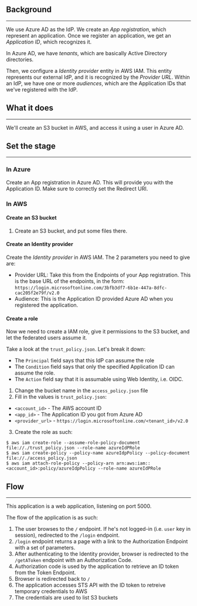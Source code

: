 
## Background
---
We use Azure AD as the IdP. We create an _App registration_, which represent an application.
Once we register an application, we get an _Application ID_, which recognizes it.

In Azure AD, we have _tenants_, which are basically Active Directory directories.

Then, we configure a _Identity provider_ entity in AWS IAM. This entity represents our external IdP, and it is recognized
by the _Provider URL_. Within an IdP, we have one or more _audiences_, which are the Application IDs that we've registered
with the IdP.

## What it does
---
We'll create an S3 bucket in AWS, and access it using a user in Azure AD.

## Set the stage
---
### In Azure
Create an App registration in Azure AD. This will provide you with the Application ID.
Make sure to correctly set the Redirect URI.

### In AWS

#### Create an S3 bucket
1. Create an S3 bucket, and put some files there.

#### Create an Identity provider
Create the _Identity provider_ in AWS IAM. The 2 parameters you need to give are:
* Provider URL: Take this from the Endpoints of your App registration. This is the base URL of the endpoints, in the form: `https://login.microsoftonline.com/3bfb3df7-6b1e-447a-8dfc-cac205f2e79f/v2.0`
* Audience: This is the Application ID provided Azure AD when you registered the application.


#### Create a role
Now we need to create a IAM role, give it permissions to the S3 bucket, and let the federated users
assume it.

Take a look at the `trust_policy.json`. Let's break it down:
* The `Principal` field says that this IdP can assume the role
* The `Condition` field says that only the specified Application ID can assume the role.
* The `Action` field say that it is assumable using Web Identity, i.e. OIDC.

1. Change the bucket name in the `access_policy.json` file
2. Fill in the values is `trust_policy.json`:
* `<account_id>` - The AWS account ID
* `<app_id>` - The Application ID you got from Azure AD
* `<provider_url>` - `https://login.microsoftonline.com/<tenant_id>/v2.0`

3. Create the role as such:
```
$ aws iam create-role --assume-role-policy-document file://./trust_policy.json --role-name azureIdPRole 
$ aws iam create-policy --policy-name azureIdpPolicy --policy-document file://./access_policy.json
$ aws iam attach-role-policy --policy-arn arn:aws:iam::<account_id>:policy/azureIdpPolicy --role-name azureIdPRole
```


## Flow
---
This application is a web application, listening on port 5000.

The flow of the application is as such:

1. The user browses to the `/` endpoint. If he's not logged-in (i.e. `user` key in session), redirected to the `/login` endpoint.
2. `/login` endpoint returns a page with a link to the Authorization Endpoint with a set of parameters.
3. After authenticating to the Identity provider, browser is redirected to the `/getAToken` endpoint with an Authorization Code.
4. Authorization code is used by the application to retrieve an ID token from the Token Endpoint.
5. Browser is redirected back to `/`
6. The application accesses STS API with the ID token to retreive temporary credentials to AWS
7. The credentials are used to list S3 buckets
